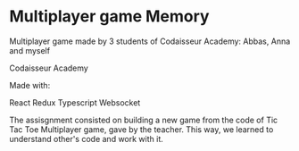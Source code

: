 # Multiplayer game Memory #

Multiplayer game made by 3 students of Codaisseur Academy: Abbas, Anna and myself 

Codaisseur Academy

Made with:

React
Redux
Typescript
Websocket

The assisgnment consisted on building a new game from the code of Tic Tac Toe Multiplayer game, gave by the teacher. This way, we learned to understand other's code and work with it.

